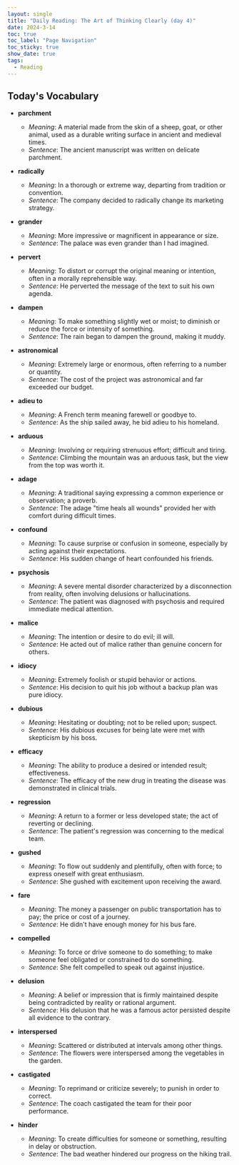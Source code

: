 ```yaml
---
layout: single
title: "Daily Reading: The Art of Thinking Clearly (day 4)"
date: 2024-3-14
toc: true
toc_label: "Page Navigation"
toc_sticky: true
show_date: true
tags:
  - Reading
---
```


## Today's Vocabulary

- **parchment**

  - _Meaning_: A material made from the skin of a sheep, goat, or other animal, used as a durable writing surface in ancient and medieval times.
  - _Sentence_: The ancient manuscript was written on delicate parchment.

- **radically**

  - _Meaning_: In a thorough or extreme way, departing from tradition or convention.
  - _Sentence_: The company decided to radically change its marketing strategy.

- **grander**

  - _Meaning_: More impressive or magnificent in appearance or size.
  - _Sentence_: The palace was even grander than I had imagined.

- **pervert**

  - _Meaning_: To distort or corrupt the original meaning or intention, often in a morally reprehensible way.
  - _Sentence_: He perverted the message of the text to suit his own agenda.

- **dampen**

  - _Meaning_: To make something slightly wet or moist; to diminish or reduce the force or intensity of something.
  - _Sentence_: The rain began to dampen the ground, making it muddy.

- **astronomical**

  - _Meaning_: Extremely large or enormous, often referring to a number or quantity.
  - _Sentence_: The cost of the project was astronomical and far exceeded our budget.

- **adieu to**

  - _Meaning_: A French term meaning farewell or goodbye to.
  - _Sentence_: As the ship sailed away, he bid adieu to his homeland.

- **arduous**

  - _Meaning_: Involving or requiring strenuous effort; difficult and tiring.
  - _Sentence_: Climbing the mountain was an arduous task, but the view from the top was worth it.

- **adage**

  - _Meaning_: A traditional saying expressing a common experience or observation; a proverb.
  - _Sentence_: The adage "time heals all wounds" provided her with comfort during difficult times.

- **confound**

  - _Meaning_: To cause surprise or confusion in someone, especially by acting against their expectations.
  - _Sentence_: His sudden change of heart confounded his friends.

- **psychosis**

  - _Meaning_: A severe mental disorder characterized by a disconnection from reality, often involving delusions or hallucinations.
  - _Sentence_: The patient was diagnosed with psychosis and required immediate medical attention.

- **malice**

  - _Meaning_: The intention or desire to do evil; ill will.
  - _Sentence_: He acted out of malice rather than genuine concern for others.

- **idiocy**

  - _Meaning_: Extremely foolish or stupid behavior or actions.
  - _Sentence_: His decision to quit his job without a backup plan was pure idiocy.

- **dubious**

  - _Meaning_: Hesitating or doubting; not to be relied upon; suspect.
  - _Sentence_: His dubious excuses for being late were met with skepticism by his boss.

- **efficacy**

  - _Meaning_: The ability to produce a desired or intended result; effectiveness.
  - _Sentence_: The efficacy of the new drug in treating the disease was demonstrated in clinical trials.

- **regression**

  - _Meaning_: A return to a former or less developed state; the act of reverting or declining.
  - _Sentence_: The patient's regression was concerning to the medical team.

- **gushed**

  - _Meaning_: To flow out suddenly and plentifully, often with force; to express oneself with great enthusiasm.
  - _Sentence_: She gushed with excitement upon receiving the award.

- **fare**

  - _Meaning_: The money a passenger on public transportation has to pay; the price or cost of a journey.
  - _Sentence_: He didn't have enough money for his bus fare.

- **compelled**

  - _Meaning_: To force or drive someone to do something; to make someone feel obligated or constrained to do something.
  - _Sentence_: She felt compelled to speak out against injustice.

- **delusion**

  - _Meaning_: A belief or impression that is firmly maintained despite being contradicted by reality or rational argument.
  - _Sentence_: His delusion that he was a famous actor persisted despite all evidence to the contrary.

- **interspersed**

  - _Meaning_: Scattered or distributed at intervals among other things.
  - _Sentence_: The flowers were interspersed among the vegetables in the garden.

- **castigated**

  - _Meaning_: To reprimand or criticize severely; to punish in order to correct.
  - _Sentence_: The coach castigated the team for their poor performance.

- **hinder**
  - _Meaning_: To create difficulties for someone or something, resulting in delay or obstruction.
  - _Sentence_: The bad weather hindered our progress on the hiking trail.
